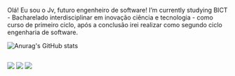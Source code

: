 Olá! Eu sou o Jv, futuro engenheiro de software! 
I’m currently studying BICT - Bacharelado interdisciplinar em inovação ciência e tecnologia - como curso de primeiro ciclo, após a conclusão irei realizar como segundo ciclo engenharia de software.

![Anurag's GitHub stats](https://github-readme-stats.vercel.app/api?username=jugrux&show_icons=true&theme=chartreuse-dark)

##

<div>
 <a href-"https://www.linkedin.com/in/jo%C3%A3o-vitor-mendes-013b95165/" target-"_blank"><img src="https://img.shields.io/badge/LinkedIn-0077B5?style=for-the-badge&logo=linkedin&logoColor=white" target-"_blank"></a>
 <a href-"https://www.instagram.com/jv_men" target-"_blank"><img src="https://img.shields.io/badge/Instagram-E4405F?style=for-the-badge&logo=instagram&logoColor=white" target-"_blanck"></a>
 <a href - "mailto:joovitorjoaovitor04@gmail.com"><img src="https://img.shields.io/badge/Gmail-D14836?style=for-the-badge&logo=gmail&logoColor=white" target-"_blank"></a> 
</div>


